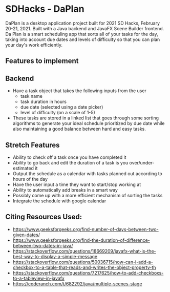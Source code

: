 # SDHacks - DaPlan
DaPlan is a desktop application project built for 2021 SD Hacks, February 20-21, 2021. Built with a Java backend and JavaFX Scene Builder frontend. Da Plan is a smart scheduling app that sorts all of your tasks for the day, taking into account due dates and levels of difficulty so that you can plan your day's work efficiently.

## Features to implement 

## Backend
- Have a task object that takes the following inputs from the user
  - task name
  - task duration in hours 
  - due date (selected using a date picker)
  - level of difficulty (on a scale of 1-5)
- These tasks are stored in a linked list that goes through some sorting algorithms to generate your ideal schedule prioritized by due date while also maintaining a good balance between hard and easy tasks. 

## Stretch Features 
- Ability to check off a task once you have completed it 
- Ability to go back and edit the duration of a task is you over/under-estimated it
- Output the schedule as a calendar with tasks planned out according to hours of the day
- Have the user input a time they want to start/stop working at 
- Ability to automatically add breaks in a smart way 
- Possibly come up with a more efficient mechanism of sorting the tasks 
- Integrate the schedule with google calendar 
 

## Citing Resources Used:
- https://www.geeksforgeeks.org/find-number-of-days-between-two-given-dates/
- https://www.geeksforgeeks.org/find-the-duration-of-difference-between-two-dates-in-java/
- https://stackoverflow.com/questions/18669209/javafx-what-is-the-best-way-to-display-a-simple-message
- https://stackoverflow.com/questions/50036715/how-can-i-add-a-checkbox-to-a-table-that-reads-and-writes-the-object-property-th
- https://stackoverflow.com/questions/7217625/how-to-add-checkboxs-to-a-tableview-in-javafx
- https://coderanch.com/t/682292/java/multiple-scenes-stage
